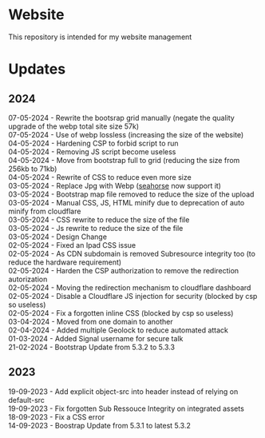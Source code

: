 # Website
This repository is intended for my website management

# Updates

## 2024
07-05-2024 - Rewrite the bootsrap grid manually (negate the quality upgrade of the webp total site size 57k)\
07-05-2024 - Use of webp lossless (increasing the size of the website)\
04-05-2024 - Hardening CSP to forbid script to run\
04-05-2024 - Removing JS script become useless\
04-05-2024 - Move from bootstrap full to grid (reducing the size from 256kb to 71kb)\
04-05-2024 - Rewrite of CSS to reduce even more size\
03-05-2024 - Replace Jpg with Webp ([seahorse](https://github.com/robaho/seashore/issues/208) now support it)\
03-05-2024 - Bootstrap map file removed to reduce the size of the upload\
03-05-2024 - Manual CSS, JS, HTML minify due to deprecation of auto minify from cloudflare\
03-05-2024 - CSS rewrite to reduce the size of the file\
03-05-2024 - Js rewrite to reduce the size of the file\
03-05-2024 - Design Change\
02-05-2024 - Fixed an Ipad CSS issue\
02-05-2024 - As CDN subdomain is removed Subresource integrity too (to reduce the hardware requirement)\
02-05-2024 - Harden the CSP authorization to remove the redirection autorization\
02-05-2024 - Moving the redirection mechanism to cloudflare dashboard\
02-05-2024 - Disable a Cloudflare JS injection for security (blocked by csp so useless)\
02-05-2024 - Fix a forgotten inline CSS (blocked by csp so useless)\
03-04-2024 - Moved from one domain to another\
02-04-2024 - Added multiple Geolock to reduce automated attack\
01-03-2024 - Added Signal username for secure talk\
21-02-2024 - Bootstrap Update from 5.3.2 to 5.3.3

## 2023
19-09-2023 - Add explicit object-src into header instead of relying on default-src\
19-09-2023 - Fix forgotten Sub Ressouce Integrity on integrated assets\
18-09-2023 - Fix a CSS error\
14-09-2023 - Boostrap Update from 5.3.1 to latest 5.3.2
